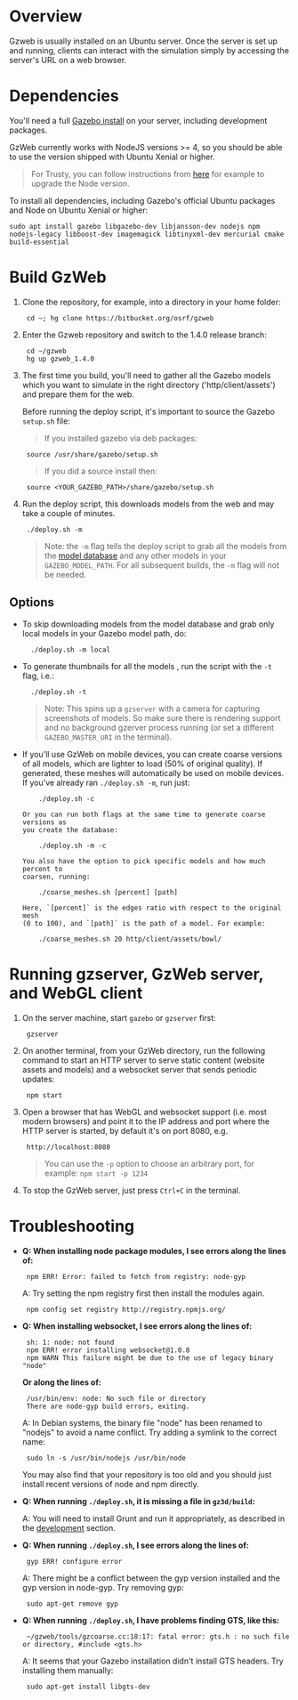 # Overview

Gzweb is usually installed on an Ubuntu server. Once the server is set up and running,
clients can interact with the simulation simply by accessing the server's URL
on a web browser.

# Dependencies

You'll need a full [Gazebo install](http://gazebosim.org/install) on your server,
including development packages.

GzWeb currently works with NodeJS versions >= 4, so you should be able to use the
version shipped with Ubuntu Xenial or higher.

> For Trusty, you can follow instructions from
  [here](https://github.com/nodesource/distributions) for example to upgrade the
  Node version.

To install all dependencies, including Gazebo's official Ubuntu packages and
Node on Ubuntu Xenial or higher:

~~~
sudo apt install gazebo libgazebo-dev libjansson-dev nodejs npm nodejs-legacy libboost-dev imagemagick libtinyxml-dev mercurial cmake build-essential
~~~

# Build GzWeb

1. Clone the repository, for example, into a directory in your home folder:

        cd ~; hg clone https://bitbucket.org/osrf/gzweb

1. Enter the Gzweb repository and switch to the 1.4.0 release branch:

        cd ~/gzweb
        hg up gzweb_1.4.0

1. The first time you build, you'll need to gather all the Gazebo models which
   you want to simulate in the right directory ('http/client/assets') and prepare
   them for the web.

   Before running the deploy script, it's important to source the Gazebo
   `setup.sh` file:

    > If you installed gazebo via deb packages:

        source /usr/share/gazebo/setup.sh

    > If you did a source install then:

        source <YOUR_GAZEBO_PATH>/share/gazebo/setup.sh

1. Run the deploy script, this downloads models from the web and may take a couple of minutes.

        ./deploy.sh -m

    > Note: the `-m` flag tells the deploy script to grab all the models from the
     [model database](https://bitbucket.org/osrf/gazebo_models/) and any other
     models in your `GAZEBO_MODEL_PATH`. For all subsequent builds, the `-m` flag
     will not be needed.

## Options

* To skip downloading models from the model database and grab only local models
  in your Gazebo model path, do:

        ./deploy.sh -m local

* To generate thumbnails for all the models , run the script with the `-t` flag, i.e.:

        ./deploy.sh -t

    > Note: This spins up a `gzserver` with a camera for capturing screenshots
    of models. So make sure there is rendering support and no background gzerver
    process running (or set a different `GAZEBO_MASTER_URI` in the terminal).

* If you'll use GzWeb on mobile devices, you can create coarse versions of all
  models, which are lighter to load (50% of original quality). If generated,
  these meshes will automatically be used on mobile devices. If you've already
  ran `./deploy.sh -m`, run just:

          ./deploy.sh -c

      Or you can run both flags at the same time to generate coarse versions as
      you create the database:

          ./deploy.sh -m -c

      You also have the option to pick specific models and how much percent to
      coarsen, running:

          ./coarse_meshes.sh [percent] [path]

      Here, `[percent]` is the edges ratio with respect to the original mesh
      (0 to 100), and `[path]` is the path of a model. For example:

          ./coarse_meshes.sh 20 http/client/assets/bowl/

# Running gzserver, GzWeb server, and WebGL client

1. On the server machine, start `gazebo` or `gzserver` first:

        gzserver

1. On another terminal, from your GzWeb directory, run the following command to
   start an HTTP server to serve static content (website assets and models) and
   a websocket server that sends periodic updates:

        npm start

1. Open a browser that has WebGL and websocket support (i.e. most modern browsers)
   and point it to the IP address and port where the HTTP server is started, by
   default it's on port 8080, e.g.

        http://localhost:8080

    > You can use the `-p` option to choose an arbitrary port, for example:
      `npm start -p 1234`

1. To stop the GzWeb server, just press `Ctrl+C` in the terminal.

# Troubleshooting

 * **Q: When installing node package modules, I see errors along the lines of:**

        npm ERR! Error: failed to fetch from registry: node-gyp

    A: Try setting the npm registry first then install the modules again.

        npm config set registry http://registry.npmjs.org/

 * **Q: When installing websocket, I see errors along the lines of:**

        sh: 1: node: not found
        npm ERR! error installing websocket@1.0.8
        npm WARN This failure might be due to the use of legacy binary "node"

    **Or along the lines of:**

        /usr/bin/env: node: No such file or directory
        There are node-gyp build errors, exiting.

    A: In Debian systems, the binary file "node" has been renamed to "nodejs" to avoid a name conflict. Try adding a symlink to the correct name:

        sudo ln -s /usr/bin/nodejs /usr/bin/node

    You may also find that your repository is too old and you should just install recent versions of node and npm directly.

 * **Q: When running `./deploy.sh`, it is missing a file in `gz3d/build`:**

    A: You will need to install Grunt and run it appropriately, as described in the [development](http://gazebosim.org/tutorials?tut=gzweb_development) section.

 * **Q: When running `./deploy.sh`, I see errors along the lines of:**

        gyp ERR! configure error

    A: There might be a conflict between the gyp version installed and the gyp version in node-gyp. Try removing gyp:

        sudo apt-get remove gyp

 * **Q: When running `./deploy.sh`, I have problems finding GTS, like this:**

        ~/gzweb/tools/gzcoarse.cc:18:17: fatal error: gts.h : no such file or directory, #include <gts.h>

    A: It seems that your Gazebo installation didn't install GTS headers. Try installing them manually:

        sudo apt-get install libgts-dev
